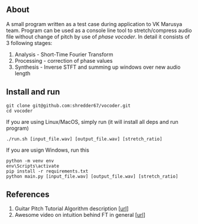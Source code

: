 ## About

A small program written as a test case during application to VK Marusya team. Program can be used as a console line tool to stretch/compress audio file without change of pitch by use of _phase vocoder_. In detail it consists of 3 following stages:

1. Analysis - Short-Time Fourier Transform
2. Processing - correction of phase values
3. Synthesis - Inverse STFT and summing up windows over new audio length

## Install and run

```
git clone git@github.com:shredder67/vocoder.git
cd vocoder
```

If you are using Linux/MacOS, simply run (it will install all deps and run program)

```
./run.sh [input_file.wav] [output_file.wav] [stretch_ratio]
```

If you are usign Windows, run this

```
python -m venv env
env\Scripts\activate
pip install -r requirements.txt
python main.py [input_file.wav] [output_file.wav] [stretch_ratio]
```

## References

1. Guitar Pitch Tutorial Algorithm description [[url](https://www.guitarpitchshifter.com/algorithm.html)]
2. Awesome video on intuition behind FT in general [[url](https://www.guitarpitchshifter.com/algorithm.html)]
